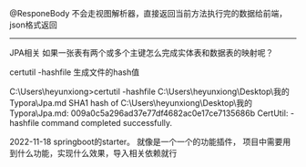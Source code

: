 @ResponeBody 不会走视图解析器，直接返回当前方法执行完的数据给前端，json格式返回

---
JPA相关
如果一张表有两个或多个主键怎么完成实体表和数据表的映射呢？


certutil -hashfile  生成文件的hash值

C:\Users\heyunxiong>certutil -hashfile C:\Users\heyunxiong\Desktop\我的Typora\Jpa.md
SHA1 hash of C:\Users\heyunxiong\Desktop\我的Typora\Jpa.md:
009a0c5a296ad37e77df4682ac0e17ce7135686b
CertUtil: -hashfile command completed successfully.




2022-11-18
springboot的starter。
就像是一个一个的功能插件，
项目中需要用到什么功能，实现什么效果，导入相关依赖就行
